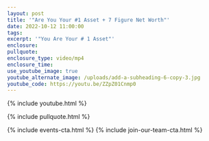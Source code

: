 ```yaml
---
layout: post
title: '"Are You Your #1 Asset + 7 Figure Net Worth"'
date: 2022-10-12 11:00:00
tags:
excerpt: '"You Are Your # 1 Asset"'
enclosure:
pullquote:
enclosure_type: video/mp4
enclosure_time:
use_youtube_image: true
youtube_alternate_image: /uploads/add-a-subheading-6-copy-3.jpg
youtube_code: https://youtu.be/ZZpZ01Cnmp0
---
```

{% include youtube.html %}

{% include pullquote.html %}

{% include events-cta.html %} {% include join-our-team-cta.html %}